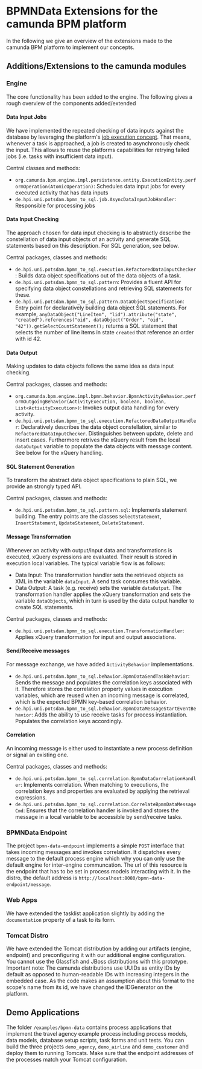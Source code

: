BPMNData Extensions for the camunda BPM platform
================================================

In the following we give an overview of the extensions made to the camunda BPM platform to implement our concepts.

Additions/Extensions to the camunda modules
-------------------------------------------

### Engine

The core functionality has been added to the engine. The following gives a rough overview of the components added/extended


#### Data Input Jobs

We have implemented the repeated checking of data inputs against the database by leveraging the platform's [job execution concept](http://docs.camunda.org/guides/user-guide/#!/#job-executor). That means, whenever a task is approached, a job is created to asynchronously check the input. This allows to reuse the platforms capabilities for retrying failed jobs (i.e. tasks with insufficient data input).

Central classes and methods:

* `org.camunda.bpm.engine.impl.persistence.entity.ExecutionEntity.performOperation(AtomicOperation)`: Schedules data input jobs for every executed activity that has data inputs
* `de.hpi.uni.potsdam.bpmn_to_sql.job.AsyncDataInputJobHandler`: Responsible for processing jobs


#### Data Input Checking

The approach chosen for data input checking is to abstractly describe the constellation of data input objects of an activity and generate SQL statements based on this description. For SQL generation, see below.

Central packages, classes and methods:

* `de.hpi.uni.potsdam.bpmn_to_sql.execution.RefactoredDataInputChecker`: Builds data object specifications out of the data objects of a task.
* `de.hpi.uni.potsdam.bpmn_to_sql.pattern`: Provides a fluent API for specifying data object constellations and retrieving SQL statements for these.
* `de.hpi.uni.potsdam.bpmn_to_sql.pattern.DataObjectSpecification`: Entry point for declaratively building data object SQL statements. For example, `anyDataObject("LineItem", "lid").attribute("state", "created").references("oid", dataObject("Order", "oid", "42")).getSelectCountStatement();` returns a SQL statement that selects the number of line items in state `created` that reference an order with id 42.


#### Data Output

Making updates to data objects follows the same idea as data input checking.

Central packages, classes and methods:

* `org.camunda.bpm.engine.impl.bpmn.behavior.BpmnActivityBehavior.performOutgoingBehavior(ActivityExecution, boolean, boolean, List<ActivityExecution>)`: Invokes output data handling for every activity.
* `de.hpi.uni.potsdam.bpmn_to_sql.execution.RefactoredDataOutputHandler`: Declaratively describes the data object constellation, similar to `RefactoredDataInputChecker`. Distinguishes between update, delete and insert cases. Furthermore retrives the xQuery result from the local `dataOutput` variable to populate the data objects with message content. See below for the xQuery handling.


#### SQL Statement Generation

To transform the abstract data object specifications to plain SQL, we provide an strongly typed API.

Central packages, classes and methods:

* `de.hpi.uni.potsdam.bpmn_to_sql.pattern.sql`: Implements statement building. The entry points are the classes `SelectStatement`, `InsertStatement`, `UpdateStatement`, `DeleteStatement`.


#### Message Transformation

Whenever an activity with output/input data and transformations is executed, xQuery expressions are evaluated.
Their result is stored in execution local variables. The typical variable flow is as follows:

* Data Input: The transformation handler sets the retrieved objects as XML in the variable `dataInput`. A send task consumes this variable.
* Data Output: A task (e.g. receive) sets the variable `dataOutput`. The transformation handler applies the xQuery transformation and sets the variable `dataObjects`, which in turn is used by the data output handler to create SQL statements. 

Central packages, classes and methods:

* `de.hpi.uni.potsdam.bpmn_to_sql.execution.TransformationHandler`: Applies xQuery transformation for input and output associations.


#### Send/Receive messages

For message exchange, we have added `ActivityBehavior` implementations. 

* `de.hpi.uni.potsdam.bpmn_to_sql.behavior.BpmnDataSendTaskBehavior`: Sends the message and populates the correlation keys associated with it. Therefore stores the correlation property values in execution variables, which are reused when an incoming message is correlated, which is the expected BPMN key-based correlation behavior.
* `de.hpi.uni.potsdam.bpmn_to_sql.behavior.BpmnDataMessageStartEventBehavior`: Adds the ability to use receive tasks for process instantiation. Populates the correlation keys accordingly.


#### Correlation

An incoming message is either used to instantiate a new process definition or signal an existing one. 

Central packages, classes and methods:

* `de.hpi.uni.potsdam.bpmn_to_sql.correlation.BpmnDataCorrelationHandler`: Implements correlation. When matching to executions, the correlation keys and properties are evaluated by applying the retrieval expressions.
* `de.hpi.uni.potsdam.bpmn_to_sql.correlation.CorrelateBpmnDataMessageCmd`: Ensures that the correlation handler is invoked and stores the message in a local variable to be accessible by send/receive tasks.


### BPMNData Endpoint

The project `bpmn-data-endpoint` implements a simple `POST` interface that takes incoming messages and invokes correlation. It dispatches every message to the default process engine which why you can only use the default engine for inter-engine communcation. The url of this resource is the endpoint that has to be set in process models interacting with it. In the distro, the default address is `http://localhost:8080/bpmn-data-endpoint/message`.


### Web Apps

We have extended the tasklist application slightly by adding the `documentation` property of a task to its form.


### Tomcat Distro

We have extended the Tomcat distribution by adding our artifacts (engine, endpoint) and preconfiguring it with our additional engine configuration. You cannot use the Glassfish and JBoss distributions with this prototype. Important note: The camunda distributions use UUIDs as entity IDs by default as opposed to human-readable IDs with increasing integers in the embedded case. As the code makes an assumption about this format to the scope's name from its id, we have changed the IDGenerator on the platform.


Demo Applications
-----------------

The folder `/examples/bpmn-data` contains process applications that implement the travel agency example process including process models, data models, database setup scripts, task forms and unit tests. You can build the three projects `demo_agency`, `demo_airline` and `demo_customer` and deploy them to running Tomcats. Make sure that the endpoint addresses of the processes match your Tomcat configuration.